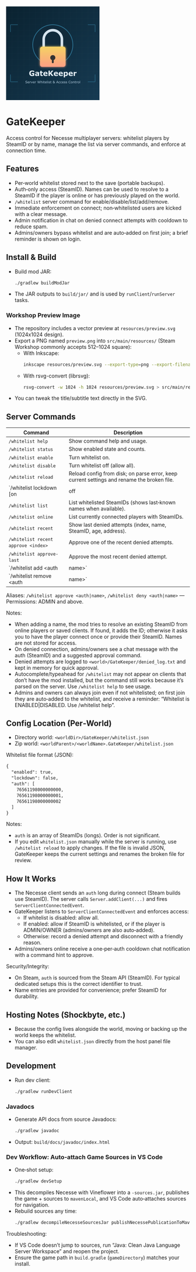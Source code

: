 <p>
  <img src="src/main/resources/preview.png" alt="GateKeeper preview" width="256" />
</p>

<h1>GateKeeper</h1>

Access control for Necesse multiplayer servers: whitelist players by SteamID or by name, manage the list via server commands, and enforce at connection time.

## Features
- Per‑world whitelist stored next to the save (portable backups).
- Auth‑only access (SteamID). Names can be used to resolve to a SteamID if the player is online or has previously played on the world.
- `/whitelist` server command for enable/disable/list/add/remove.
- Immediate enforcement on connect; non‑whitelisted users are kicked with a clear message.
- Admin notification in chat on denied connect attempts with cooldown to reduce spam.
 - Admins/owners bypass whitelist and are auto‑added on first join; a brief reminder is shown on login.

## Install & Build
- Build mod JAR:
  ```bash
  ./gradlew buildModJar
  ```
- The JAR outputs to `build/jar/` and is used by `runClient`/`runServer` tasks.

### Workshop Preview Image
- The repository includes a vector preview at `resources/preview.svg` (1024x1024 design).
- Export a PNG named `preview.png` into `src/main/resources/` (Steam Workshop commonly accepts 512–1024 square):
  - With Inkscape:
    ```bash
    inkscape resources/preview.svg --export-type=png --export-filename=src/main/resources/preview.png --export-width=1024 --export-height=1024
    ```
  - With rsvg-convert (librsvg):
    ```bash
    rsvg-convert -w 1024 -h 1024 resources/preview.svg > src/main/resources/preview.png
    ```
- You can tweak the title/subtitle text directly in the SVG.

## Server Commands

| Command | Description |
|---|---|
| `/whitelist help` | Show command help and usage. |
| `/whitelist status` | Show enabled state and counts. |
| `/whitelist enable` | Turn whitelist on. |
| `/whitelist disable` | Turn whitelist off (allow all). |
| `/whitelist reload` | Reload config from disk; on parse error, keep current settings and rename the broken file. |
| `/whitelist lockdown [on|off|status]` | Emergency mode; only whitelisted may join; suppress notifications. |
| `/whitelist list` | List whitelisted SteamIDs (shows last‑known names when available). |
| `/whitelist online` | List currently connected players with SteamIDs. |
| `/whitelist recent` | Show last denied attempts (index, name, SteamID, age, address). |
| `/whitelist recent approve <index>` | Approve one of the recent denied attempts. |
| `/whitelist approve-last` | Approve the most recent denied attempt. |
| `/whitelist add <auth|name>` | Add a SteamID or resolve a known name to SteamID and add. |
| `/whitelist remove <auth|name>` | Remove a SteamID or resolve a known name and remove. |

Aliases: `/whitelist approve <auth|name>`, `/whitelist deny <auth|name>` — Permissions: ADMIN and above.

Notes:
- When adding a name, the mod tries to resolve an existing SteamID from online players or saved clients. If found, it adds the ID; otherwise it asks you to have the player connect once or provide their SteamID. Names are not stored for access.
- On denied connection, admins/owners see a chat message with the auth (SteamID) and a suggested approval command.
- Denied attempts are logged to `<world>/GateKeeper/denied_log.txt` and kept in memory for quick approval.
- Autocomplete/typeahead for `/whitelist` may not appear on clients that don’t have the mod installed, but the command still works because it’s parsed on the server. Use `/whitelist help` to see usage.
 - Admins and owners can always join even if not whitelisted; on first join they are auto‑added to the whitelist, and receive a reminder: “Whitelist is ENABLED|DISABLED. Use /whitelist help”.

## Config Location (Per‑World)
- Directory world: `<worldDir>/GateKeeper/whitelist.json`
- Zip world: `<worldParent>/<worldName>.GateKeeper/whitelist.json`

Whitelist file format (JSON):
```
{
  "enabled": true,
  "lockdown": false,
  "auth": [
    76561198000000000,
    76561198000000001,
    76561198000000002
  ]
}
```
Notes:
- `auth` is an array of SteamIDs (longs). Order is not significant.
- If you edit `whitelist.json` manually while the server is running, use `/whitelist reload` to apply changes. If the file is invalid JSON, GateKeeper keeps the current settings and renames the broken file for review.

## How It Works
- The Necesse client sends an `auth` long during connect (Steam builds use SteamID). The server calls `Server.addClient(...)` and fires `ServerClientConnectedEvent`.
- GateKeeper listens to `ServerClientConnectedEvent` and enforces access:
  - If whitelist is disabled: allow all.
  - If enabled: allow if SteamID is whitelisted, or if the player is ADMIN/OWNER (admins/owners are also auto‑added).
  - Otherwise: record a denied attempt and disconnect with a friendly reason.
- Admins/owners online receive a one‑per‑auth cooldown chat notification with a command hint to approve.

Security/Integrity:
- On Steam, `auth` is sourced from the Steam API (SteamID). For typical dedicated setups this is the correct identifier to trust.
- Name entries are provided for convenience; prefer SteamID for durability.

## Hosting Notes (Shockbyte, etc.)
- Because the config lives alongside the world, moving or backing up the world keeps the whitelist.
- You can also edit `whitelist.json` directly from the host panel file manager.

## Development
- Run dev client:
  ```bash
  ./gradlew runDevClient
  ```

### Javadocs
- Generate API docs from source Javadocs:
  ```bash
  ./gradlew javadoc
  ```
- Output: `build/docs/javadoc/index.html`

### Dev Workflow: Auto‑attach Game Sources in VS Code
- One‑shot setup:
  ```bash
  ./gradlew devSetup
  ```
- This decompiles Necesse with Vineflower into a `-sources.jar`, publishes the game + sources to `mavenLocal`, and VS Code auto‑attaches sources for navigation.
- Rebuild sources any time:
  ```bash
  ./gradlew decompileNecesseSourcesJar publishNecessePublicationToMavenLocal
  ```

Troubleshooting:
- If VS Code doesn’t jump to sources, run “Java: Clean Java Language Server Workspace” and reopen the project.
- Ensure the game path in `build.gradle` (`gameDirectory`) matches your install.

